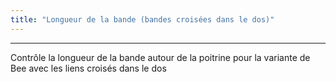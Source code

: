 ```yaml
---
title: "Longueur de la bande (bandes croisées dans le dos)"
---
```


***

Contrôle la longueur de la bande autour de la poitrine pour la variante de Bee avec les liens croisés dans le dos




